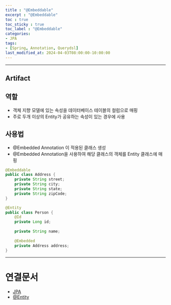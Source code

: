 ```yaml
---
title : "@Embeddable"
excerpt : "@Embeddable"
toc : true
toc_sticky : true
toc_label : "@Embeddable"
categories:
- JPA
tags:
- [Spring, Annotation, Querydsl]
last_modified_at: 2024-04-03T08:00:00-10:00:00
---
```

  
---
  
## Artifact
  
## 역할
- 객체 지향 모델에 있는 속성을 데이터베이스 테이블의 컬럼으로 매핑
- 주로 두개 이상의 Entity가 공유하는 속성이 있는 경우에 사용
  
## 사용법
- @Embedded Annotation 이 적용된 클래스 생성
- @Embedded Annotation을 사용하여 해당 클래스의 객체를 Entity 클래스에 매핑
  
```java
@Embeddable
public class Address {
    private String street;
    private String city;
    private String state;
    private String zipCode;
}

@Entity
public class Person {
    @Id
    private Long id;
    
    private String name;
    
    @Embedded
    private Address address;
}
```

---
  
# 연결문서
- [JPA](../../jpa/jpa-JPA)
- [@Entity](../../jpa/jpa-@Entity)